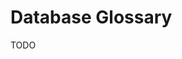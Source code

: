 # Database Glossary

TODO

<!--
https://taxid.pro
-->

<!--
BR -> US

CPF -> SSN (Tax ID)
CNPJ -> EIN (Tax ID)

BR -> PT

CPF -> NIF (Tax ID)
CNPJ -> NIPC (Tax ID)

BR -> ES

CPF -> NIF (Tax ID)
CNPJ -> NIF (Tax ID)

BR -> FR

CPF -> NIF (Tax ID)
CNPJ -> SIREN (Tax ID)

BR -> PL

CPF -> NIP (Tax ID)
CNPJ -> NIP (Tax ID)
-->

<!--
Organization

registrationNumber: string
registeredName: string
companyType: string
-->

<!--
Company Types

Limited Liability Company (LLC)
For-Profit Corporation (Inc)
Sole Proprietorship
Non-profit
General Partnership
Limited Partnership (LP)
Limited Liability Partnership (LLP)
Trust
Other
-->

<!--
Address

zipCode: string
state: string
city: string
neighborhood: string
street: string
// line1: string
// line2: string
number: string
complement: string

// country: string
-->
